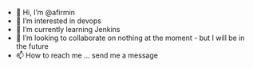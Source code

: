 - 👋 Hi, I’m @afirmin
- 👀 I’m interested in devops
- 🌱 I’m currently learning Jenkins
- 💞️ I’m looking to collaborate on nothing at the moment - but I will be in the future
- 📫 How to reach me ... send me a message

<!---
afirmin/afirmin is a ✨ special ✨ repository because its `README.md` (this file) appears on your GitHub profile.
You can click the Preview link to take a look at your changes.
--->
